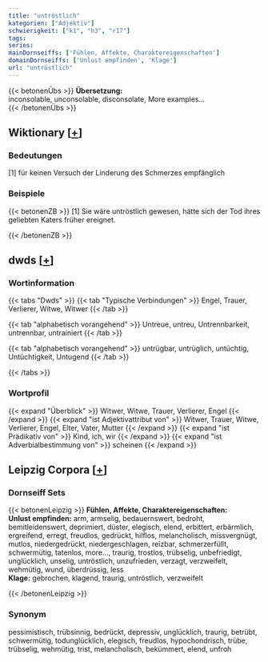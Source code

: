 ```yaml
---
title: "untröstlich"
kategorien: ["Adjektiv"]
schwierigkeit: ["k1", "h3", "r17"]
tags:
series:
mainDornseiffs: ['Fühlen, Affekte, Charaktereigenschaften']
domainDornseiffs: ['Unlust empfinden', 'Klage']
url: "untröstlich"
---
```


{{< betonenÜbs >}}
**Übersetzung:**  
inconsolable, unconsolable, disconsolate, More examples...  
{{< /betonenÜbs >}}

## Wiktionary [[+](https://de.wiktionary.org/wiki/untröstlich)]

### Bedeutungen
[1] für keinen Versuch der Linderung des Schmerzes empfänglich  

### Beispiele
{{< betonenZB >}}
[1] Sie wäre untröstlich gewesen, hätte sich der Tod ihres geliebten Katers früher ereignet.  

{{< /betonenZB >}}


## dwds [[+](https://www.dwds.de/wb/untröstlich)]

### Wortinformation
{{< tabs "Dwds" >}}
{{< tab "Typische Verbindungen" >}}
Engel, Trauer, Verlierer, Witwe, Witwer
{{< /tab >}}

{{< tab "alphabetisch vorangehend" >}}
Untreue, untreu, Untrennbarkeit, untrennbar, untrainiert
{{< /tab >}}

{{< tab "alphabetisch vorangehend" >}}
untrügbar, untrüglich, untüchtig, Untüchtigkeit, Untugend
{{< /tab >}}

{{< /tabs >}}

### Wortprofil
{{< expand "Überblick" >}} Witwer, Witwe, Trauer, Verlierer, Engel {{< /expand >}}
{{< expand "ist Adjektivattribut von" >}} Witwer, Trauer, Witwe, Verlierer, Engel, Elter, Vater, Mutter {{< /expand >}}
{{< expand "ist Prädikativ von" >}} Kind, ich, wir {{< /expand >}}
{{< expand "ist Adverbialbestimmung von" >}} scheinen {{< /expand >}}

## Leipzig Corpora [[+](https://corpora.uni-leipzig.de/en/res?word=untröstlich&corpusId=deu_newscrawl-public_2018)]

### Dornseiff Sets
{{< betonenLeipzig >}}
**Fühlen, Affekte, Charaktereigenschaften:**  
**Unlust empfinden:** arm, armselig, bedauernswert, bedroht, bemitleidenswert, deprimiert, düster, elegisch, elend, erbittert, erbärmlich, ergreifend, erregt, freudlos, gedrückt, hilflos, melancholisch, missvergnügt, mutlos, niedergedrückt, niedergeschlagen, reizbar, schmerzerfüllt, schwermütig, tatenlos, more..., traurig, trostlos, trübselig, unbefriedigt, unglücklich, unselig, untröstlich, unzufrieden, verzagt, verzweifelt, wehmütig, wund, überdrüssig, less  
**Klage:** gebrochen, klagend, traurig, untröstlich, verzweifelt  

{{< /betonenLeipzig >}}

### Synonym
pessimistisch, trübsinnig, bedrückt, depressiv, unglücklich, traurig, betrübt, schwermütig, todunglücklich, elegisch, freudlos, hypochondrisch, trübe, trübselig, wehmütig, trist, melancholisch, bekümmert, elend, unfroh

